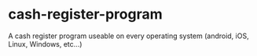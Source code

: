# cash-register-program
A cash register program useable on every operating system (android, iOS, Linux, Windows, etc...)
